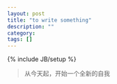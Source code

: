 ```yaml
---
layout: post
title: "to write something"
description: ""
category: 
tags: []
---
```

{% include JB/setup %}

>从今天起，开始一个全新的自我
